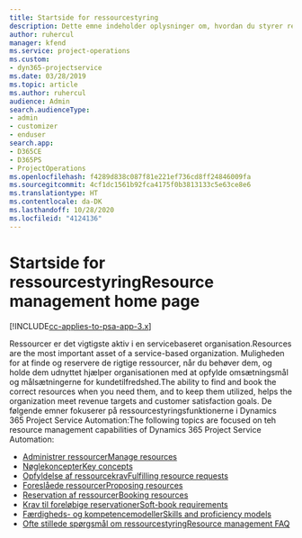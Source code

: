 ```yaml
---
title: Startside for ressourcestyring
description: Dette emne indeholder oplysninger om, hvordan du styrer ressourcer.
author: ruhercul
manager: kfend
ms.service: project-operations
ms.custom:
- dyn365-projectservice
ms.date: 03/28/2019
ms.topic: article
ms.author: ruhercul
audience: Admin
search.audienceType:
- admin
- customizer
- enduser
search.app:
- D365CE
- D365PS
- ProjectOperations
ms.openlocfilehash: f4289d838c087f81e221ef736cd8ff24846009fa
ms.sourcegitcommit: 4cf1dc1561b92fca4175f0b3813133c5e63ce8e6
ms.translationtype: HT
ms.contentlocale: da-DK
ms.lasthandoff: 10/28/2020
ms.locfileid: "4124136"
---
```

# <a name="resource-management-home-page"></a><span data-ttu-id="13006-103">Startside for ressourcestyring</span><span class="sxs-lookup"><span data-stu-id="13006-103">Resource management home page</span></span>

[!INCLUDE[cc-applies-to-psa-app-3.x](../includes/cc-applies-to-psa-app-3x.md)]

<span data-ttu-id="13006-104">Ressourcer er det vigtigste aktiv i en servicebaseret organisation.</span><span class="sxs-lookup"><span data-stu-id="13006-104">Resources are the most important asset of a service-based organization.</span></span> <span data-ttu-id="13006-105">Muligheden for at finde og reservere de rigtige ressourcer, når du behøver dem, og holde dem udnyttet hjælper organisationen med at opfylde omsætningsmål og målsætningerne for kundetilfredshed.</span><span class="sxs-lookup"><span data-stu-id="13006-105">The ability to find and book the correct resources when you need them, and to keep them utilized, helps the organization meet revenue targets and customer satisfaction goals.</span></span> <span data-ttu-id="13006-106">De følgende emner fokuserer på ressourcestyringsfunktionerne i Dynamics 365 Project Service Automation:</span><span class="sxs-lookup"><span data-stu-id="13006-106">The following topics are focused on teh resource management capabilities of Dynamics 365 Project Service Automation:</span></span>

- [<span data-ttu-id="13006-107">Administrer ressourcer</span><span class="sxs-lookup"><span data-stu-id="13006-107">Manage resources</span></span>](manage-resources.md)
- [<span data-ttu-id="13006-108">Nøglekoncepter</span><span class="sxs-lookup"><span data-stu-id="13006-108">Key concepts</span></span>](reports-key-concepts.md)
- [<span data-ttu-id="13006-109">Opfyldelse af ressourcekrav</span><span class="sxs-lookup"><span data-stu-id="13006-109">Fulfilling resource requests</span></span>](resource-management-fulfill-requests.md)
- [<span data-ttu-id="13006-110">Foreslåede ressourcer</span><span class="sxs-lookup"><span data-stu-id="13006-110">Proposing resources</span></span>](resource-management-propose-resources.md)
- [<span data-ttu-id="13006-111">Reservation af ressourcer</span><span class="sxs-lookup"><span data-stu-id="13006-111">Booking resources</span></span>](resource-management-book-resources-scheduleboard.md)
- [<span data-ttu-id="13006-112">Krav til foreløbige reservationer</span><span class="sxs-lookup"><span data-stu-id="13006-112">Soft-book requirements</span></span>](resource-management-softbook-requirements.md)
- [<span data-ttu-id="13006-113">Færdigheds- og kompetencemodeller</span><span class="sxs-lookup"><span data-stu-id="13006-113">Skills and proficiency models</span></span>](resource-management-skills-proficiency.md)
- [<span data-ttu-id="13006-114">Ofte stillede spørgsmål om ressourcestyring</span><span class="sxs-lookup"><span data-stu-id="13006-114">Resource management FAQ</span></span>](resource-management-faq.md)
